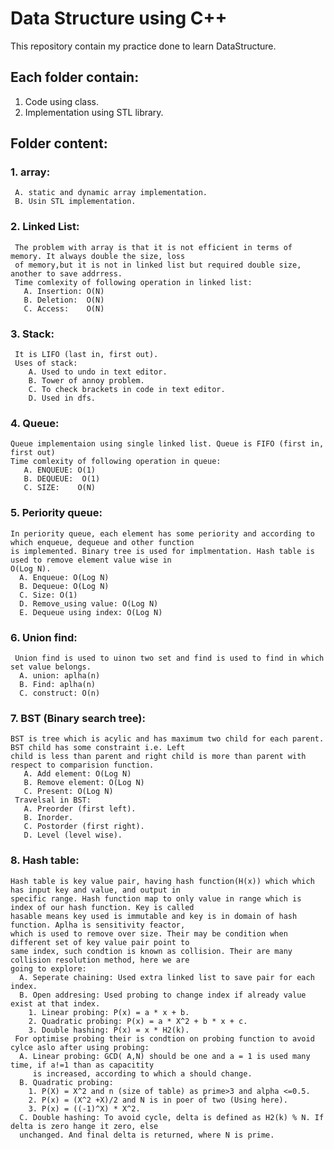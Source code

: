 # Data Structure using C++
This repository contain my practice done to learn DataStructure.

## Each folder contain:
  1. Code using class.
  2. Implementation using STL library.

## Folder content:
  ### 1. array:<br>
     A. static and dynamic array implementation.
     B. Usin STL implementation.
  ### 2. Linked List: 
     The problem with array is that it is not efficient in terms of memory. It always double the size, loss 
     of memory,but it is not in linked list but required double size, another to save addrress.
     Time comlexity of following operation in linked list:
       A. Insertion: O(N)
       B. Deletion:  O(N)
       C. Access:    O(N)
  ### 3. Stack:
     It is LIFO (last in, first out).
     Uses of stack:
        A. Used to undo in text editor.
        B. Tower of annoy problem.
        C. To check brackets in code in text editor.
        D. Used in dfs.
  
  ### 4. Queue:
    Queue implementaion using single linked list. Queue is FIFO (first in, first out)
    Time comlexity of following operation in queue:
       A. ENQUEUE: O(1)
       B. DEQUEUE:  O(1)
       C. SIZE:    O(N)
  ### 5. Periority queue:
    In periority queue, each element has some periority and according to which enqueue, dequeue and other function
    is implemented. Binary tree is used for implmentation. Hash table is used to remove element value wise in 
    O(Log N).
      A. Enqueue: O(Log N)
      B. Dequeue: O(Log N)
      C. Size: O(1)
      D. Remove_using value: O(Log N)
      E. Dequeue using index: O(Log N)
  ### 6. Union find:
     Union find is used to uinon two set and find is used to find in which set value belongs.
      A. union: aplha(n)
      B. Find: aplha(n)
      C. construct: O(n)
  ### 7. BST (Binary search tree):
    BST is tree which is acylic and has maximum two child for each parent. BST child has some constraint i.e. Left
    child is less than parent and right child is more than parent with respect to comparision function.
       A. Add element: O(Log N) 
       B. Remove element: O(Log N)
       C. Present: O(Log N)
     Travelsal in BST:
       A. Preorder (first left).
       B. Inorder.
       C. Postorder (first right).
       D. Level (level wise).
  ### 8. Hash table:
    Hash table is key value pair, having hash function(H(x)) which which has input key and value, and output in 
    specific range. Hash function map to only value in range which is index of our hash function. Key is called 
    hasable means key used is immutable and key is in domain of hash function. Aplha is sensitivity feactor, 
    which is used to remove over size. Their may be condition when different set of key value pair point to 
    same index, such condtion is known as collision. Their are many collision resolution method, here we are
    going to explore:
      A. Seperate chaining: Used extra linked list to save pair for each index.
      B. Open addresing: Used probing to change index if already value exist at that index.
        1. Linear probing: P(x) = a * x + b.
        2. Quadratic probing: P(x) = a * X^2 + b * x + c.
        3. Double hashing: P(x) = x * H2(k).
     For optimise probing their is condtion on probing function to avoid cylce aslo after using probing:
      A. Linear probing: GCD( A,N) should be one and a = 1 is used many time, if a!=1 than as capacitity 
         is increased, according to which a should change.
      B. Quadratic probing: 
        1. P(X) = X^2 and n (size of table) as prime>3 and alpha <=0.5.
        2. P(x) = (X^2 +X)/2 and N is in poer of two (Using here).
        3. P(x) = ((-1)^X) * X^2.
      C. Double hashing: To avoid cycle, delta is defined as H2(k) % N. If delta is zero hange it zero, else
      unchanged. And final delta is returned, where N is prime.

